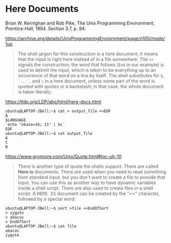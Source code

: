 # Here Documents

Brian W. Kernighan and Rob Pike, The Unix Programming Environment, Prentice-Hall, 1984. Section 3.7, p. 94:

<https://archive.org/details/UnixProgrammingEnviornment/page/n105/mode/1up>

> The shell jargon for this construction is a here document; it means that the input is right here instead of in a file somewhere.
> The `<<` signals the construction; the word that follows (`End` in our example) is used to delimit the input, which is taken to be
> everything up to an occurrence of that word on a line by itself. The shell substitutes for `$`, `` `...` ``, and `\` in a here document,
> unless some part of the word is quoted with quotes or a backslash; in that case, the whole document is taken literally.

https://tldp.org/LDP/abs/html/here-docs.html

```console
ubuntu@LAPTOP-JBell:~$ cat > output_file <<EOF
A
$LANGUAGE
`echo "obase=16; 11" | bc`
EOF
ubuntu@LAPTOP-JBell:~$ cat output_file
A
C
B
```

<https://www.grymoire.com/Unix/Quote.html#toc-uh-10>

> There is another type of quote the shells support. There are called **Here is** documents. There are used when you need to read something from standard input, but you don't want to create a file to provide that input. You can use this as another way to have dynamic variables inside a shell script. There are also used to create files in a shell script. A <tt>HERE IS</tt> document can be created by the "<<" character, followed by a special word:

```console
ubuntu@LAPTOP-JBell:~$ sort >file <<EndOfSort
> zygote
> abacus
> EndOfSort
ubuntu@LAPTOP-JBell:~$ cat file
abacus
zygote
```
